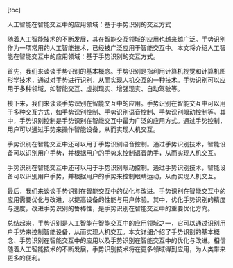 
[toc]                    
                
                
人工智能在智能交互中的应用领域：基于手势识别的交互方式

随着人工智能技术的不断发展，其在智能交互领域的应用也越来越广泛。手势识别作为一项常用的人工智能技术，已经被广泛应用于智能交互中。本文将介绍人工智能在智能交互中的应用领域：基于手势识别的交互方式。

首先，我们来谈谈手势识别的基本概念。手势识别是指利用计算机视觉和计算机图形学技术，通过对手势进行识别，从而实现人机交互的一种技术。手势识别可以应用于多种领域，如智能交互、虚拟现实、增强现实、自动驾驶等。

接下来，我们来谈谈手势识别在智能交互中的应用。手势识别在智能交互中可以用于多种交互方式，如手势识别控制、手势识别语音控制、手势识别眼动控制等。其中，手势识别控制是手势识别在智能交互中最为广泛的应用方式。通过手势控制，用户可以通过手势来操作智能设备，从而实现人机交互。

手势识别在智能交互中还可以用于手势识别语音控制。通过手势识别技术，智能设备可以识别用户手势，并根据用户的手势来控制语音助手，从而实现人机交互。

手势识别在智能交互中还可以用于手势识别眼动控制。通过手势识别技术，智能设备可以识别用户手势，并根据用户的手势来控制眼睛运动，从而实现人机交互。

最后，我们来谈谈手势识别在智能交互中的优化与改进。手势识别在智能交互中的应用需要优化与改进，以提高设备的性能与用户体验。其中，优化手势识别的精度与速度，改进手势识别的鲁棒性，是手势识别在智能交互中的重要优化方向。

总结起来，手势识别是人工智能在智能交互中的应用领域之一，它可以通过识别用户手势来控制智能设备，从而实现人机交互。本文详细介绍了手势识别的基本概念、手势识别在智能交互中的应用以及手势识别在智能交互中的优化与改进。相信随着人工智能技术的不断发展，手势识别技术将在更多领域得到应用，为人类带来更多的便利。

